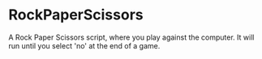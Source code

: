 # RockPaperScissors
A Rock Paper Scissors script, where you play against the computer.
It will run until you select 'no' at the end of a game.
